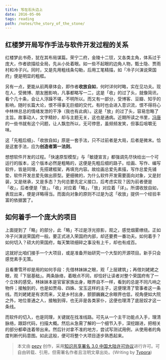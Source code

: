 ```yaml
---
title: 写在石头边上
date: 2016-05-06
tags: reading
path: /notes/the_story_of_the_stone/
---
```


## 红楼梦开局写作手法与软件开发过程的关系

红楼梦此书奇，犹在其布局谋篇。荣宁二府，金陵十二钗，又各类主角，体系过于庞大，作者欲描绘全局，先从小处着眼。如一些不起眼的边角人物，甄士隐、贾雨村和冷子兴。同时，又是先用粗线条勾勒，后用工笔精描，如「冷子兴演说荣国府」便是明显的粗框。

另有一点，更能从前两章体会，即作者**收放自如**，何时详何时略，实在见功夫。现在人，受微博、朋友圈影响，凡事都略写一二，这是「收」的过了头，就像简讯，看个几十条，会让人浮躁不堪，不明所以。而又有一部分，受博客、豆瓣、知乎的影响，随时长篇大论，恨不得事无巨细的交代，有时也会进入意识流，恨不得将心中林林总总的情绪发泄的干净（我也有此病）。这是「放」的过了头，容易忽略了主旨。故事动人，文字精妙，却与主题无关，这也是通病。近期所读之书里，[冯唐](http://baike.baidu.com/subview/66555/6464535.htm)的一些书就有这个问题，让人飘忽所以，无可停思，虽频频发笑，但事后咀嚼无味。

这「先粗后细」、「收放自如」原是一套手法，只不过前者是大局，后者是微末。恰是这套手法，应为**创造者第一法则**。

想想软件开发的过程。「快速原型模型」与「敏捷宣言」都强调先尽快给出一个可运行的版本，这个版本必然是粗略的，这便是先粗后细的路子。绘画、写作、编写软件，皆是同理，先搭建框架，再填充内容。故绘画总爱先素描，写作总爱先铺垫，软件开发总爱先做出原型。更细微的，为什么软件开发需要面向对象，又是封装，又是继承，又是多态？为何总要先定义接口，后考虑实现？因为前者便是「收」，后者便是「放」。「收」对应着「略」，「放」对应着「详」。所谓收放自如，表现出来，便是详略得当。而面向对象的原则不过是为这「收放」提供一个经验丰富的依据罢了。

## 如何着手一个庞大的项目

上面提到了「略」的部分，此「略」不过是浮光掠影，观之，感觉烟雾缭绕。正如冷子兴演说荣国府一般。要正式进入荣国府内部，却还要费一番功夫。如何着手？如何切入？硕大的荣国府，每天繁琐细碎之事没有上千，却也有成百。

这就好比咱们接手一个大项目，或是准备开始研究一个大型的开源项目。新手只会感觉素手无策。

且看曹雪芹却是用的如何手段：先借林妹妹之眼，观「上层建筑」；再借刘姥姥之眼，观「下层基础」。两条脉络，着眼点不同，却恰好让读者对整个荣国府有了一个立体的感受。林妹妹本是官宦家族出身，眼界自不一样，看到的总是不同凡响之物件；接触到的，也是如贾母、四姝、宝玉这样的主子，这便理清了管事者这一条线。而刘姥姥是有求而来，又是乡村出身，颤颤巍巍之余眼界也低，视角便如大院之外，地位普通之人，接触到得，也无非是各类家仆，这便也理清了底层奴才这一条线。

而软件的切入，也是同理，关键就在找准线路。可先从一个主干功能点入手，理清脉络，跟踪代码，扫描大概。然后从急需了解的一个细节入手，深挖跟进，把相关的部分都牵连着带出来。然后针对拿不准的地方，尝试写测试用例，从使用者的角度判断代码意图。如此这般，便可将整个大项目逐步熟悉起来。

>本文由 [pezy](https://github.com/pezy/) 创作，采用[知识共享署名 3.0 中国大陆许可协议](http://creativecommons.org/licenses/by/3.0/cn/)进行许可。可自由转载、引用，但需署名作者且注明文章出处。(Writing by [Typora](https://www.typora.io/))